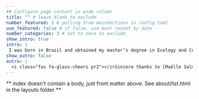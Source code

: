 ```yaml
---
## Configure page content in wide column
title: "" # leave blank to exclude
number_featured: 1 # pulling from mainSections in config.toml
use_featured: false # if false, use most recent by date
number_categories: 3 # set to zero to exclude
show_intro: true
intro: |
 I was born in Brazil and obtained my master’s degree in Ecology and Conservation at Federal University of Mato Grosso do Sul, investigating organization patterns of stream fish communities. I moved from central to the south region of Brazil to earn my Ph.D. in Ecology at Federal University of Rio Grande do Sul. Under the supervision of Professor Leandro Duarte, I developed numerical methods to capture patterns related to the diversity of ecological assemblages. Instead of fishes as a study model, I began to investigate virtual species generated in an environment much different from stream landscapes. Currently, I try to understand how historical and contemporary factors influence the observed patterns of biological diversity. My “fieldwork” consisted mainly of going inside the landscapes of computer cores to investigate the effectiveness of numerical methods and diversity metrics to detect these patterns and processes driving the assembly of ecological assemblages.
show_outro: false
outro: |
  <i class="fas fa-glass-cheers pr2"></i>Sincere thanks to [Maëlle Salmon](https://masalmon.eu/) for her help naming this Hugo theme!
---
```


** index doesn't contain a body, just front matter above.
See about/list.html in the layouts folder **
